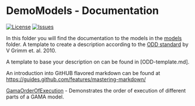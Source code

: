 # DemoModels - Documentation

[![License][license-badge]][license-url]
[![Issues][issues-badge]][issues-url]

[issues-badge]: https://img.shields.io/github/issues/ZGIS/spatial-simulation.svg?style=flat-square
[issues-url]: https://github.com/ZGIS/spatial-simulation/issues

[license-badge]: https://img.shields.io/badge/License-Apache%202-blue.svg?style=flat-square
[license-url]: LICENSE


In this folder you will find the documentation to the models in the [models](../models/) folder. A template to create a
description according to the [ODD standard](https://doi.org/10.1016/j.ecolmodel.2010.08.019) by V Grimm et. al. 2010.

A template to base your description on can be found in [ODD-template.md].

An introduction into GitHUB flavored markdown can be found at https://guides.github.com/features/mastering-markdown/

[GamaOrderOfExecution](GamaOrderOfExecution.md) - Demonstrates the order of execution of different parts of a GAMA model.
